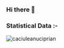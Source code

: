 ### Hi there 👋

<h3>Statistical Data :-</h3>
<p><img align="center"
    src="https://github-readme-stats.vercel.app/api/top-langs?username=caciuleanuciprian&show_icons=true&locale=en&bg_color=0d1117&text_color=ffffff&layout=compact"
    alt="caciuleanuciprian" 
    bg_color=#808080/></p>

<br>

<!--
**caciuleanuciprian/caciuleanuciprian** is a ✨ _special_ ✨ repository because its `README.md` (this file) appears on your GitHub profile.

Here are some ideas to get you started:

- 🔭 I’m currently working on ...
- 🌱 I’m currently learning ...
- 👯 I’m looking to collaborate on ...
- 🤔 I’m looking for help with ...
- 💬 Ask me about ...
- 📫 How to reach me: ...
- 😄 Pronouns: ...
- ⚡ Fun fact: ...
-->
